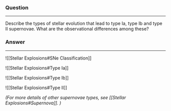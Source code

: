 ### Question
---
Describe the types of stellar evolution that lead to type Ia, type Ib and type II supernovae. What are the observational differences among these?

### Answer
---
![[Stellar Explosions#SNe Classification]]

![[Stellar Explosions#Type Ia]]

![[Stellar Explosions#Type Ib]]

![[Stellar Explosions#Type II]]

*(For more details of other supernovae types, see [[Stellar Explosions#Supernova]]. )*
